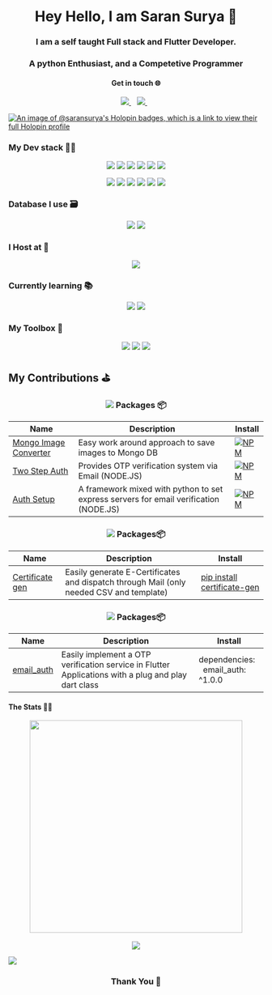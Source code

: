 <h1 align='center'>
  Hey Hello, I am Saran Surya 👋
  <br/>
  <h3 align = 'center'>I am a self taught Full stack and Flutter Developer.</h3>
  <h3 align = 'center'>A python Enthusiast, and a Competetive Programmer </3>
</h1>
<h4 align = 'center'>Get in touch 🌐</h4>
<p align='center'>  
  <a href="https://www.linkedin.com/in/saransurya/">
    <img src="https://img.shields.io/badge/linkedin-%230077B5.svg?&style=for-the-badge&logo=linkedin&logoColor=white" />
  </a>&nbsp;&nbsp;  
   <a href="https://www.instagram.com/saran_surya_photography/">
    <img src="https://img.shields.io/badge/instagram-%23E4405F.svg?&style=for-the-badge&logo=instagram&logoColor=white" />        
  </a>&nbsp;&nbsp;
</p>

[![An image of @saransurya's Holopin badges, which is a link to view their full Holopin profile](https://holopin.me/saransurya)](https://holopin.io/@saransurya)

### My Dev stack 👨‍💻
<p align='center'>
<img src = 'https://img.shields.io/badge/Python-14354C?style=for-the-badge&logo=python&logoColor=white'>
<img src = 'https://img.shields.io/badge/JavaScript-F7DF1E?style=for-the-badge&logo=javascript&logoColor=black'>
<img src = 'https://img.shields.io/badge/Dart-0175C2?style=for-the-badge&logo=dart&logoColor=white'>
<img src = 'https://img.shields.io/badge/Flutter-02569B?style=for-the-badge&logo=flutter&logoColor=white'>
<img src = 'https://img.shields.io/badge/Node.js-43853D?style=for-the-badge&logo=node.js&logoColor=white'>
<img src = 'https://img.shields.io/badge/Express.js-404D59?style=for-the-badge'>
</p>
<p align='center'>
<img src = 'https://img.shields.io/badge/React-20232A?style=for-the-badge&logo=react&logoColor=61DAFB'>
<img src = 'https://img.shields.io/badge/Sass-CC6699?style=for-the-badge&logo=sass&logoColor=white'>
<img src = 'https://img.shields.io/badge/Bootstrap-563D7C?style=for-the-badge&logo=bootstrap&logoColor=white'>
<img src = 'https://img.shields.io/badge/CSS3-1572B6?style=for-the-badge&logo=css3&logoColor=white'>
<img src = 'https://img.shields.io/badge/HTML5-E34F26?style=for-the-badge&logo=html5&logoColor=white'>
<img src = 'https://img.shields.io/badge/Material--UI-0081CB?style=for-the-badge&logo=material-ui&logoColor=white'>
</p>

### Database I use 🗃️
<p align = 'center'>
<img src = 'https://img.shields.io/badge/PostgreSQL-316192?style=for-the-badge&logo=postgresql&logoColor=white'>
<img src = 'https://img.shields.io/badge/MongoDB-4EA94B?style=for-the-badge&logo=mongodb&logoColor=white'>
</p>

### I Host at 📡
<p align = 'center'>
  <img src = 'https://img.shields.io/badge/Heroku-430098?style=for-the-badge&logo=heroku&logoColor=white'>
</p>

### Currently learning 📚
<p align = 'center'>
<img src = 'https://img.shields.io/badge/Java-ED8B00?style=for-the-badge&logo=java&logoColor=white'>
 <img src = 'https://img.shields.io/badge/Shell_Script-121011?style=for-the-badge&logo=gnu-bash&logoColor=white'>
</p>

### My Toolbox 🧰
<p align="center">
 <img src="https://img.shields.io/badge/vscode%20-%23007ACC.svg?&style=for-the-badge&logo=visual-studio-code&logoColor=white" />
<img src="https://img.shields.io/badge/git%20-%23F05032.svg?&style=for-the-badge&logo=git&logoColor=white"/>
<img src="https://img.shields.io/badge/github%20-%23181717.svg?&style=for-the-badge&logo=github&logoColor=white" />
</p> 

## My Contributions ⛳

<h3 align='center'><img src = 'https://img.shields.io/badge/Node.js-43853D?style=for-the-badge&logo=node.js&logoColor=white'> Packages 📦 </h3> 

| Name                 | Description                              | Install |
| -------------------- | -------------------------------------------- | ------------ |
| [Mongo Image Converter](https://www.npmjs.com/package/mongo-image-converter) | Easy work around approach to save images to Mongo DB | [![NPM](https://nodei.co/npm/mongo-image-converter.png?mini=true)](https://npmjs.org/package/mongo-image-converter) |
| [Two Step Auth](https://www.npmjs.com/package/two-step-auth) | Provides OTP verification system via Email (NODE.JS) | [![NPM](https://nodei.co/npm/two-step-auth.png?mini=true)](https://npmjs.org/package/two-step-auth) |
| [Auth Setup](https://www.npmjs.com/package/auth-setup) | A framework mixed with python to set express servers for email verification (NODE.JS) | [![NPM](https://nodei.co/npm/auth-setup.png?mini=true)](https://npmjs.org/package/auth-setup) |

<h3 align='center'><img src = 'https://img.shields.io/badge/Python-14354C?style=for-the-badge&logo=python&logoColor=white'> Packages📦 </h3> 

| Name                    | Description                                  | Install         |
| ----------------------- | -------------------------------------------- | --------------- |
| [Certificate gen](https://pypi.org/project/certificate-gen/) | Easily generate E-Certificates and dispatch through Mail (only needed CSV and template)|[pip install certificate-gen](https://pypi.org/project/certificate-gen/)|

<h3 align='center'><img src = 'https://img.shields.io/badge/Dart-0175C2?style=for-the-badge&logo=dart&logoColor=white'> Packages📦 </h3> 

| Name                    | Description                                  | Install         |
| ----------------------- | -------------------------------------------- | --------------- |
| [email_auth](https://pub.dev/packages/email_auth) | Easily implement a OTP verification service in Flutter Applications with a plug and play dart class |dependencies:<br/>&nbsp; email_auth: ^1.0.0 |

#### The Stats 🚴‍♂️
<p align = 'center'>
  <img align="center" src="https://github-readme-stats.vercel.app/api?username=saran-surya&show_icons=true&theme=dark" width=420/> <br/><br/>
  <img align="center" src="https://github-readme-stats.vercel.app/api/top-langs/?username=saran-surya&layout=compact&theme=dark&hide=css">
</p>

  
![](https://komarev.com/ghpvc/?username=saran-surya)<br/>

<h3 align = 'center'>Thank You 💚</h3>
<!--- ### Hi there, I'm Saran.
### I'm a self-taught M.E.R.N stack, and a Flutter developer.
### I love automating stuff with Python
#### - 📫 How to reach me: saransurya199@gmail.com | [LinkedIn](https://www.linkedin.com/in/saransurya/)
<br />
### More about me...
- 🔭 I’m currently working on Node.js, Express.js, React, PostgreSQL, MongoDB, Flutter, etc 💻.
- 🥀 Learning PostgreSQL, Flutter
- 🌱 I’m currently into Full Stack and App Development 🚀.
- 💻 I have worked on Python, JavaScript, Dart, VB Script, Flutter
- 🛸 Lost into the world of programming and solving problems !
<br/>
**I am Into**
**Web Development, Competetive Programming, Automating ideas using Python**
<br />
![Saran Sruya's Github Stats](https://github-readme-stats.vercel.app/api?username=saran-surya&show_icons=true&title_color=fff&icon_color=79ff97&text_color=9f9f9f&bg_color=151515) --- !>

